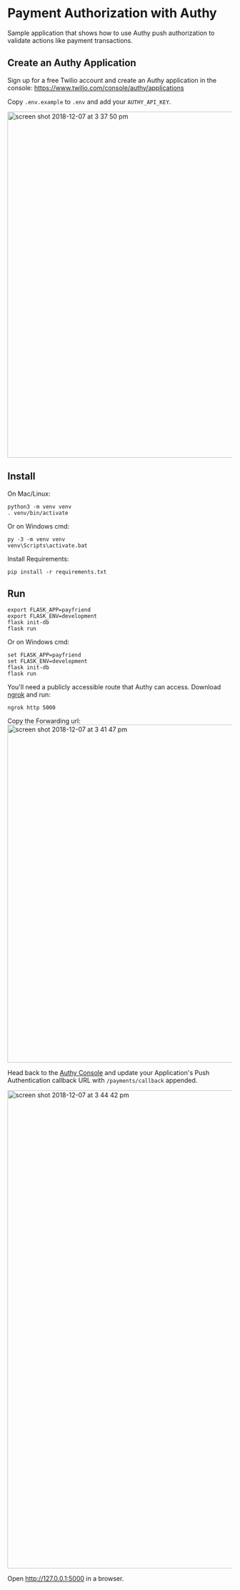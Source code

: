 # Payment Authorization with Authy

Sample application that shows how to use Authy push authorization to validate actions like payment transactions.

## Create an Authy Application

Sign up for a free Twilio account and create an Authy application in the  console:
https://www.twilio.com/console/authy/applications

Copy `.env.example` to `.env` and add your `AUTHY_API_KEY`.

<img width="775" alt="screen shot 2018-12-07 at 3 37 50 pm" src="https://user-images.githubusercontent.com/3673341/49674022-16a6ac80-fa36-11e8-9d28-fb7c8d9d62a1.png">

## Install

On Mac/Linux:

    python3 -m venv venv
    . venv/bin/activate

Or on Windows cmd:

    py -3 -m venv venv
    venv\Scripts\activate.bat

Install Requirements:

    pip install -r requirements.txt

## Run

    export FLASK_APP=payfriend
    export FLASK_ENV=development
    flask init-db
    flask run

Or on Windows cmd:

    set FLASK_APP=payfriend
    set FLASK_ENV=development
    flask init-db
    flask run


You'll need a publicly accessible route that Authy can access. Download [ngrok](https://ngrok.com/) and run:

    ngrok http 5000

Copy the Forwarding url:
<img width="757" alt="screen shot 2018-12-07 at 3 41 47 pm" src="https://user-images.githubusercontent.com/3673341/49674178-a3516a80-fa36-11e8-9b36-ddb7726e896e.png">

Head back to the [Authy Console](https://www.twilio.com/console/authy/applications) and update your Application's Push Authentication callback URL with `/payments/callback` appended.

<img width="1071" alt="screen shot 2018-12-07 at 3 44 42 pm" src="https://user-images.githubusercontent.com/3673341/49674279-0c38e280-fa37-11e8-910f-9ca15b27309e.png">

Open http://127.0.0.1:5000 in a browser.
